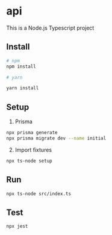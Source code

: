 # api

This is a Node.js Typescript project

## Install

```sh
# npm
npm install

# yarn

yarn install
```

## Setup

1. Prisma

```sh
npx prisma generate
npx prisma migrate dev --name initial
```

2. Import fixtures

```sh
npx ts-node setup
```

## Run

```sh
npx ts-node src/index.ts
```

## Test

```sh
npx jest
```
